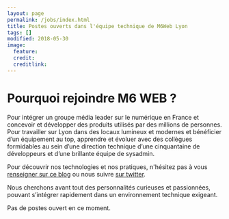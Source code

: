 ```yaml
---
layout: page
permalink: /jobs/index.html
title: Postes ouverts dans l'équipe technique de M6Web Lyon
tags: []
modified: 2018-05-30
image:
  feature: 
  credit: 
  creditlink: 
---
```



# Pourquoi rejoindre M6 WEB ?

Pour intégrer un groupe média leader sur le numérique en France et concevoir et développer des produits utilisés par des millions de personnes. Pour travailler sur Lyon dans des locaux lumineux et modernes et bénéficier d’un équipement au top,
apprendre et évoluer avec des collègues formidables au sein d’une direction technique d’une cinquantaine de développeurs et d’une brillante équipe de sysadmin.

Pour découvrir nos technologies et nos pratiques, n'hésitez pas à vous [renseigner sur ce blog](http://tech.m6web.fr/) ou nous suivre [sur twitter](https://twitter.com/TechM6Web).


Nous cherchons avant tout des personnalités curieuses et passionnées, pouvant s’intégrer rapidement dans un environnement technique exigeant.




Pas de postes ouvert en ce moment.
